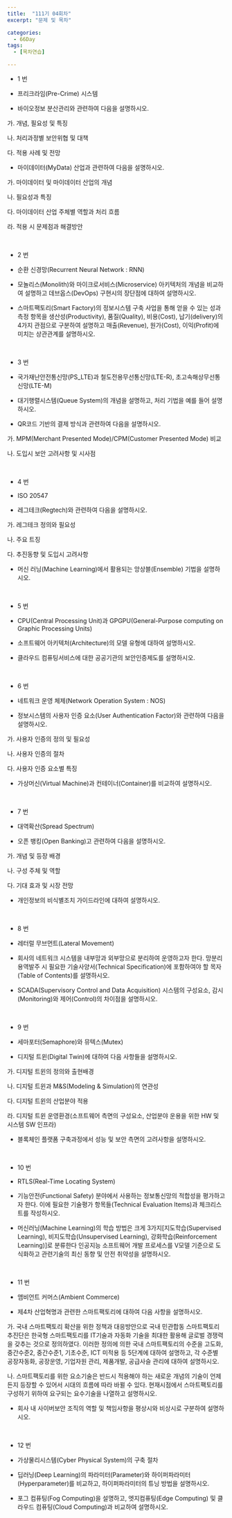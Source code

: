 ```yaml
---
title:  "111기 04회차"
excerpt: "문제 및 목차"

categories:
  - 66Day
tags:
  - [목차연습]

---
```


* 1 번

- 프리크라임(Pre-Crime) 시스템

- 바이오정보 분산관리와 관련하여 다음을 설명하시오.

가. 개념, 필요성 및 특징

나. 처리과정별 보안위협 및 대책

다. 적용 사례 및 전망

- 마이데이터(MyData) 산업과 관련하여 다음을 설명하시오.

가. 마이데이터 및 마이데이터 산업의 개념

나. 필요성과 특징

다. 마이데이터 산업 주체별 역할과 처리 흐름

라. 적용 시 문제점과 해결방안

​

* 2 번

- 순환 신경망(Recurrent Neural Network : RNN)

- 모놀리스(Monolith)와 마이크로서비스(Microservice) 아키텍처의 개념을 비교하여 설명하고 데브옵스(DevOps) 구현시의 장단점에 대하여 설명하시오.

- 스마트팩토리(Smart Factory)의 정보시스템 구축 사업을 통해 얻을 수 있는 성과측정 항목을 생산성(Productivity), 품질(Quality), 비용(Cost), 납기(delivery)의 4가지 관점으로 구분하여 설명하고 매출(Revenue), 원가(Cost), 이익(Profit)에 미치는 상관관계를 설명하시오.

​

* 3 번

- 국가재난안전통신망(PS_LTE)과 철도전용무선통신망(LTE-R), 초고속해상무선통신망(LTE-M)

- 대기행렬시스템(Queue System)의 개념을 설명하고, 처리 기법을 예를 들어 설명하시오.

- QR코드 기반의 결제 방식과 관련하여 다음을 설명하시오.

가. MPM(Merchant Presented Mode)/CPM(Customer Presented Mode) 비교

나. 도입시 보안 고려사항 및 시사점

​

* 4 번

- ISO 20547

- 레그테크(Regtech)와 관련하여 다음을 설명하시오.

가. 레그테크 정의와 필요성

나. 주요 트징

다. 추진동향 및 도입시 고려사항

- 머신 러닝(Machine Learning)에서 활용되는 앙상블(Ensemble) 기법을 설명하시오.

​

* 5 번

- CPU(Central Processing Unit)과 GPGPU(General-Purpose computing on Graphic Processing Units)

- 소프트웨어 아키텍처(Architecture)의 모델 유형에 대하여 설명하시오.

- 클라우드 컴퓨팅서비스에 대한 공공기관의 보안인증제도를 설명하시오.

​

* 6 번

- 네트워크 운영 체제(Network Operation System : NOS)

- 정보시스템의 사용자 인증 요소(User Authentication Factor)와 관련하여 다음을 설명하시오.

가. 사용자 인증의 정의 및 필요성

나. 사용자 인증의 절차

다. 사용자 인증 요소별 특징

- 가상머신(Virtual Machine)과 컨테이너(Container)를 비교하여 설명하시오.

​

* 7 번

- 대역확산(Spread Spectrum)

- 오픈 뱅킹(Open Banking)고 관련하여 다음을 설명하시오.

가. 개념 및 등장 배경

나. 구성 주체 및 역할

다. 기대 효과 및 시장 전망

- 개인정보의 비식별조치 가이드라인에 대하여 설명하시오.

​

* 8 번

- 레터럴 무브먼트(Lateral Movement)

- 회사의 네트워크 시스템을 내부망과 외부망으로 분리하여 운영하고자 한다. 망분리 용역발주 시 필요한 기술사양서(Technical Specification)에 포함하여야 할 목자(Table of Contents)를 설명하시오.

- SCADA(Supervisory Control and Data Acquisition) 시스템의 구성요소, 감시(Monitoring)와 제어(Control)의 차이점을 설명하시오.

​

* 9 번

- 세마포터(Semaphore)와 뮤텍스(Mutex)

- 디지털 트윈(Digital Twin)에 대하여 다음 사항들을 설명하시오.

가. 디지털 트윈의 정의와 출현배경

나. 디지털 트윈과 M&S(Modeling & Simulation)의 연관성

다. 디지털 트윈의 산업분야 적용

라. 디지털 트윈 운영환경(소프트웨어 측면의 구성요소, 산업분야 운용을 위한 HW 및 시스템 SW 인프라)

- 블록체인 플랫폼 구축과정에서 성능 및 보안 측면의 고려사항을 설명하시오.

​

* 10 번

- RTLS(Real-Time Locating System)

- 기능안전(Functional Safety) 분야에서 사용하는 정보통신망의 적합성을 평가하고자 한다. 이에 필요한 기술평가 항목들(Technical Evaluation Items)과 체크리스트를 작성하시오.

- 머신러닝(Machine Learning)의 학습 방법은 크게 3가지[지도학습(Supervised Learning), 비지도학습(Unsupervised Learning), 강화학습(Reinforcement Learning)]로 분류한다 인공지능 소프트웨어 개발 프로세스를 V모델 기준으로 도식화하고 관련기술의 최신 동향 및 안전 취약성을 설명하시오.

​

* 11 번

- 앰비언트 커머스(Ambient Commerce)

- 제4차 산업혁명과 관련한 스마트팩토리에 대하여 다음 사항을 설명하시오.

가. 국내 스마트팩토리 확산을 위한 정책과 대응방안으로 국내 민관합동 스마트팩토리 추진단은 한국형 스마트팩토리를 IT기술과 자동화 기술을 최대한 활용해 글로벌 경쟁력을 갖추는 것으로 정의하였다. 이러한 정의에 의한 국내 스마트팩토리의 수준을 고도화, 중간수준2, 중간수준1, 기초수준, ICT 미적용 등 5단계에 대하여 설명하고, 각 수준별 공장자동화, 공장운영, 기업자원 관리, 제품개발, 공급사슬 관리에 대하여 설명하시오.

나. 스마트팩토리를 위한 요소기술은 반드시 적용해야 하는 새로운 개념의 기술이 언제든지 등장할 수 있어서 시대의 흐름에 따라 바뀔 수 있다. 현재시점에서 스마트팩토리를 구성하기 위하여 요구되는 요수기술을 나열하고 설명하시오.

- 회사 내 사이버보안 조직의 역할 및 책임사항을 평상시와 비상시로 구분하여 설명하시오.

​

* 12 번

- 가상물리시스템(Cyber Physical System)의 구축 절차

- 딥러닝(Deep Learning)의 파라미터(Parameter)와 하이퍼파라미터(Hyperparameter)를 비교하고, 하이퍼파라미터의 튜닝 방법을 설명하시오.

- 포그 컴퓨팅(Fog Computing)을 설명하고, 엣지컴퓨팅(Edge Computing) 및 클라우드 컴퓨팅(Cloud Computing)과 비교하여 설명하시오.

